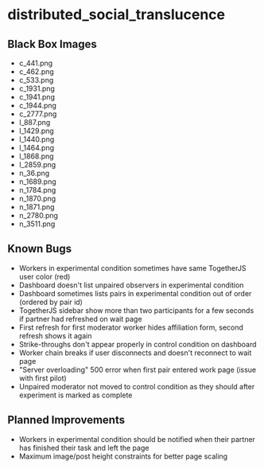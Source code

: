 # distributed_social_translucence

Black Box Images
----------------
- c_441.png
- c_462.png
- c_533.png
- c_1931.png
- c_1941.png
- c_1944.png
- c_2777.png
- l_887.png
- l_1429.png
- l_1440.png
- l_1464.png
- l_1868.png
- l_2859.png
- n_36.png
- n_1689.png
- n_1784.png
- n_1870.png
- n_1871.png
- n_2780.png
- n_3511.png

Known Bugs
----------
- Workers in experimental condition sometimes have same TogetherJS user color (red)
- Dashboard doesn't list unpaired observers in experimental condition
- Dashboard sometimes lists pairs in experimental condition out of order (ordered by pair id)
- TogetherJS sidebar show more than two participants for a few seconds if partner had refreshed on wait page
- First refresh for first moderator worker hides affiliation form, second refresh shows it again
- Strike-throughs don't appear properly in control condition on dashboard
- Worker chain breaks if user disconnects and doesn't reconnect to wait page
- "Server overloading" 500 error when first pair entered work page (issue with first pilot)
- Unpaired moderator not moved to control condition as they should after experiment is marked as complete

Planned Improvements
--------------------
- Workers in experimental condition should be notified when their partner has finished their task and left the page
- Maximum image/post height constraints for better page scaling
